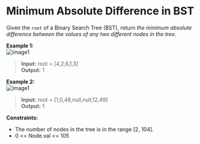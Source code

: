 # Minimum Absolute Difference in BST

Given the `root` of a Binary Search Tree (BST), return *the minimum absolute difference between the values of any two different nodes in the tree*.


**Example 1:**  
![image1](https://assets.leetcode.com/uploads/2021/02/05/bst1.jpg)
>  **Input:** root = [4,2,6,1,3]  
>  **Output:** 1  

**Example 2:**  
![image1](https://assets.leetcode.com/uploads/2021/02/05/bst2.jpg)
>  **Input:** root = [1,0,48,null,null,12,49]  
>  **Output:** 1  
 

**Constraints:**
  * The number of nodes in the tree is in the range [2, 104].
  * 0 <= Node.val <= 105
